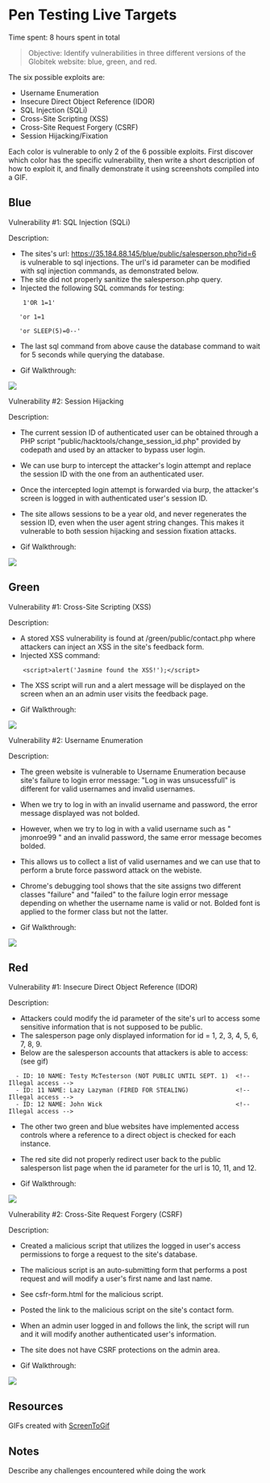 # Pen Testing Live Targets

Time spent: 8 hours spent in total

> Objective: Identify vulnerabilities in three different versions of the Globitek website: blue, green, and red.

The six possible exploits are:

* Username Enumeration
* Insecure Direct Object Reference (IDOR)
* SQL Injection (SQLi)
* Cross-Site Scripting (XSS)
* Cross-Site Request Forgery (CSRF)
* Session Hijacking/Fixation

Each color is vulnerable to only 2 of the 6 possible exploits. First discover which color has the specific vulnerability, then write a short description of how to exploit it, and finally demonstrate it using screenshots compiled into a GIF.

## Blue

Vulnerability #1: SQL Injection (SQLi)

Description:
* The sites's url: https://35.184.88.145/blue/public/salesperson.php?id=6 is vulnerable to sql injections. The url's id parameter can be modified with sql injection commands, as demonstrated below. 
* The site did not properly sanitize the salesperson.php query.
* Injected the following SQL commands for testing: 
```
    1'OR 1=1' 
```
```
   'or 1=1  
```
```
   'or SLEEP(5)=0--'
```
* The last sql command from above cause the database command to wait for 5 seconds while querying the database.

* Gif Walkthrough: 
                     
<img src="blue-sqli.gif">

Vulnerability #2: Session Hijacking

Description:

* The current session ID of authenticated user can be obtained through a PHP script "public/hacktools/change_session_id.php" provided by codepath and used by an attacker to bypass user login.
* We can use burp to intercept the attacker's login attempt and replace the session ID with the one from an authenticated user.
* Once the intercepted login attempt is forwarded via burp, the attacker's screen is logged in with authenticated user's session ID. 
* The site allows sessions to be a year old, and never regenerates the session ID, even when the user agent string changes. This makes it vulnerable to both session hijacking and session fixation attacks.

* Gif Walkthrough: 

<img src="blue-sessionhijacking.gif">

## Green

Vulnerability #1: Cross-Site Scripting (XSS)

Description:

* A stored XSS vulnerability is found at /green/public/contact.php where attackers can inject an XSS in the site's feedback form. 
* Injected XSS command: 
```
    <script>alert('Jasmine found the XSS!');</script>
```
* The XSS script will run and a alert message will be displayed on the screen when an an admin user visits the feedback page.

* Gif Walkthrough:
 
<img src="green-xss.gif">

Vulnerability #2: Username Enumeration

Description:

* The green website is vulnerable to Username Enumeration because site's failure to login error message: "Log in was unsucessfull" is different for valid usernames and invalid usernames. 
* When we try to log in with an invalid username and password, the error message displayed was not bolded.
* However, when we try to log in with a valid username such as " jmonroe99 " and an invalid password, the same error message becomes bolded.  
* This allows us to collect a list of valid usernames and we can use that to perform a brute force password attack on the webiste.  
* Chrome's debugging tool shows that the site assigns two different classes "failure" and "failed" to the failure login error message depending on whether the username name is valid or not. Bolded font is applied to the former class but not the latter. 

* Gif Walkthrough:

<img src="green-user_enumeration.gif">

## Red

Vulnerability #1: Insecure Direct Object Reference (IDOR)

Description:
* Attackers could modify the id parameter of the site's url to access some sensitive information that is not supposed to be public. 
* The salesperson page only displayed information for id = 1, 2, 3, 4, 5, 6, 7, 8, 9. 
* Below are the salesperson accounts that attackers is able to access: (see gif)  
```
  - ID: 10 NAME: Testy McTesterson (NOT PUBLIC UNTIL SEPT. 1)  <!-- Illegal access -->
  - ID: 11 NAME: Lazy Lazyman (FIRED FOR STEALING)             <!-- Illegal access -->
  - ID: 12 NAME: John Wick                                     <!-- Illegal access -->
```
* The other two green and blue websites have implemented access controls where a reference to a direct object is checked for each instance.
* The red site did not properly redirect user back to the public salesperson list page when the id parameter for the url is 10, 11, and 12.

* Gif Walkthrough:

<img src="red-idor.gif">


Vulnerability #2: Cross-Site Request Forgery (CSRF)

Description:

* Created a malicious script that utilizes the logged in user's access permissions to forge a request to the site's database.
* The malicious script is an auto-submitting form that performs a post request and will modify a user's first name and last name.
* See csfr-form.html for the malicious script.
* Posted the link to the malicious script on the site's contact form. 
* When an admin user logged in and follows the link, the script will run and it will modify another authenticated user's information.
* The site does not have CSRF protections on the admin area.

* Gif Walkthrough:

<img src="red-csrf.gif">

## Resources

GIFs created with [ScreenToGif](https://www.screentogif.com/) 

## Notes

Describe any challenges encountered while doing the work
